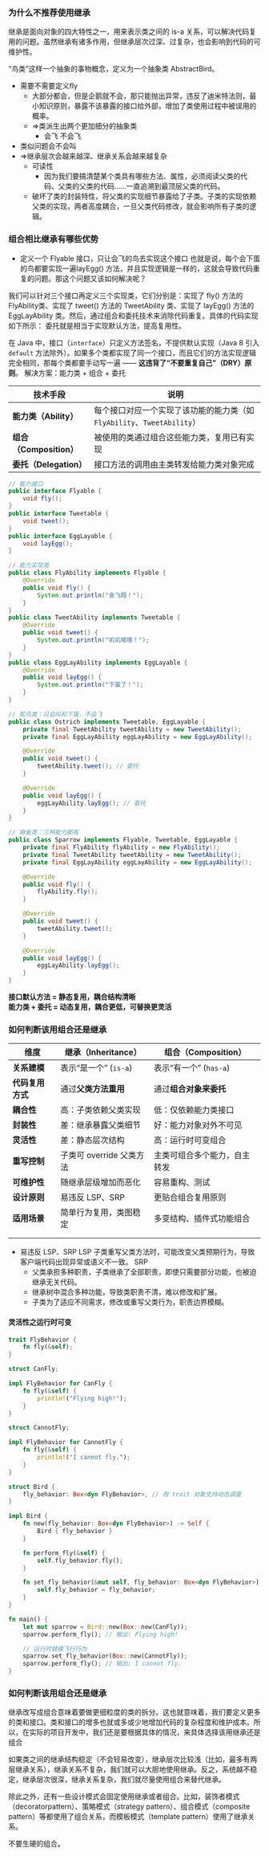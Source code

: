 ### 为什么不推荐使用继承
继承是面向对象的四大特性之一，用来表示类之间的 is-a 关系，可以解决代码复用的问题。虽然继承有诸多作用，但继承层次过深、过复杂，也会影响到代码的可维护性。

“鸟类”这样一个抽象的事物概念，定义为一个抽象类 AbstractBird。
- 需要不需要定义fly
	- 大部分都会，但是企鹅就不会，那只能抛出异常，违反了迪米特法则，最小知识原则，暴露不该暴露的接口给外部，增加了类使用过程中被误用的概率。
	- =>类派生出两个更加细分的抽象类
		- 会飞 不会飞
- 类似问题会不会叫
- =>继承层次会越来越深、继承关系会越来越复杂
	- 可读性
		- 因为我们要搞清楚某个类具有哪些方法、属性，必须阅读父类的代码、父类的父类的代码……一直追溯到最顶层父类的代码。
	- 破坏了类的封装特性，将父类的实现细节暴露给了子类。子类的实现依赖父类的实现，两者高度耦合，一旦父类代码修改，就会影响所有子类的逻辑。
### 组合相比继承有哪些优势
- 定义一个 Flyable 接口，只让会飞的鸟去实现这个接口
也就是说，每个会下蛋的鸟都要实现一遍layEgg() 方法，并且实现逻辑是一样的，这就会导致代码重复的问题。那这个问题又该如何解决呢？

我们可以针对三个接口再定义三个实现类，它们分别是：实现了 fly() 方法的 FlyAbility类、实现了 tweet() 方法的 TweetAbility 类、实现了 layEgg() 方法的 EggLayAbility 类。然后，通过组合和委托技术来消除代码重复。具体的代码实现如下所示：
委托就是相当于实现默认方法，提高复用性。

在 Java 中，接口（`interface`）只定义方法签名，不提供默认实现（Java 8 引入 `default` 方法除外）。如果多个类都实现了同一个接口，而且它们的方法实现逻辑完全相同，那每个类都要手动写一遍 —— **这违背了“不要重复自己”（DRY）原则**。
解决方案：能力类 + 组合 + 委托

|技术手段|说明|
|---|---|
|**能力类（Ability）**|每个接口对应一个实现了该功能的能力类（如 `FlyAbility`、`TweetAbility`）|
|**组合（Composition）**|被使用的类通过组合这些能力类，复用已有实现|
|**委托（Delegation）**|接口方法的调用由主类转发给能力类对象完成|
```java
// 能力接口
public interface Flyable {
    void fly();
}
public interface Tweetable {
    void tweet();
}
public interface EggLayable {
    void layEgg();
}

// 能力实现类
public class FlyAbility implements Flyable {
    @Override
    public void fly() {
        System.out.println("会飞翔！");
    }
}
public class TweetAbility implements Tweetable {
    @Override
    public void tweet() {
        System.out.println("叽叽喳喳！");
    }
}
public class EggLayAbility implements EggLayable {
    @Override
    public void layEgg() {
        System.out.println("下蛋了！");
    }
}

// 鸵鸟类：只会叫和下蛋，不会飞
public class Ostrich implements Tweetable, EggLayable {
    private final TweetAbility tweetAbility = new TweetAbility();
    private final EggLayAbility eggLayAbility = new EggLayAbility();

    @Override
    public void tweet() {
        tweetAbility.tweet(); // 委托
    }

    @Override
    public void layEgg() {
        eggLayAbility.layEgg(); // 委托
    }
}

// 麻雀类：三种能力都有
public class Sparrow implements Flyable, Tweetable, EggLayable {
    private final FlyAbility flyAbility = new FlyAbility();
    private final TweetAbility tweetAbility = new TweetAbility();
    private final EggLayAbility eggLayAbility = new EggLayAbility();

    @Override
    public void fly() {
        flyAbility.fly();
    }

    @Override
    public void tweet() {
        tweetAbility.tweet();
    }

    @Override
    public void layEgg() {
        eggLayAbility.layEgg();
    }
}


```
**接口默认方法 = 静态复用，耦合结构清晰**  
**能力类 + 委托 = 动态复用，耦合更低，可替换更灵活**

### 如何判断该用组合还是继承

| 维度         | 继承（Inheritance）   | 组合（Composition）   |
| ---------- | ----------------- | ----------------- |
| **关系建模**   | 表示“是一个” (`is-a`)  | 表示“有一个” (`has-a`) |
| **代码复用方式** | 通过**父类方法重用**      | 通过**组合对象来委托**     |
| **耦合性**    | 高：子类依赖父类实现        | 低：仅依赖能力类接口        |
| **封装性**    | 差：继承暴露父类细节        | 好：能力对象对外不可见       |
| **灵活性**    | 差：静态层次结构          | 高：运行时可变组合         |
| **重写控制**   | 子类可 override 父类方法 | 主类可组合多个能力，自主转发    |
| **可维护性**   | 随继承层级增加而恶化        | 容易重构、测试           |
| **设计原则**   | 易违反 LSP、SRP       | 更贴合组合复用原则         |
| **适用场景**   | 简单行为复用，类图稳定       | 多变结构、插件式功能组合      |
|            |                   |                   |
|            |                   |                   |
- 易违反 LSP、SRP
	LSP
		子类重写父类方法时，可能改变父类预期行为，导致客户端代码出现异常或语义不一致。
	SRP
	- 父类承担多种职责，子类继承了全部职责，即使只需要部分功能，也被迫继承无关代码。
	- 继承树中混合多种功能，导致类职责不清，难以修改和扩展。
	- 子类为了适应不同需求，修改或重写父类行为，职责边界模糊。
#### 灵活性之运行时可变
```rust
trait FlyBehavior {
    fn fly(&self);
}

struct CanFly;

impl FlyBehavior for CanFly {
    fn fly(&self) {
        println!("Flying high!");
    }
}

struct CannotFly;

impl FlyBehavior for CannotFly {
    fn fly(&self) {
        println!("I cannot fly.");
    }
}

struct Bird {
    fly_behavior: Box<dyn FlyBehavior>, // 用 trait 对象支持动态调度
}

impl Bird {
    fn new(fly_behavior: Box<dyn FlyBehavior>) -> Self {
        Bird { fly_behavior }
    }

    fn perform_fly(&self) {
        self.fly_behavior.fly();
    }

    fn set_fly_behavior(&mut self, fly_behavior: Box<dyn FlyBehavior>) {
        self.fly_behavior = fly_behavior;
    }
}

fn main() {
    let mut sparrow = Bird::new(Box::new(CanFly));
    sparrow.perform_fly(); // 输出: Flying high!

    // 运行时替换飞行行为
    sparrow.set_fly_behavior(Box::new(CannotFly));
    sparrow.perform_fly(); // 输出: I cannot fly.
}


```
### 如何判断该用组合还是继承

继承改写成组合意味着要做更细粒度的类的拆分。这也就意味着，我们要定义更多的类和接口。类和接口的增多也就或多或少地增加代码的复杂程度和维护成本。所以，在实际的项目开发中，我们还是要根据具体的情况，来具体选择该用继承还是组合

如果类之间的继承结构稳定（不会轻易改变），继承层次比较浅（比如，最多有两层继承关系），继承关系不复杂，我们就可以大胆地使用继承。反之，系统越不稳定，继承层次很深，继承关系复杂，我们就尽量使用组合来替代继承。

除此之外，还有一些设计模式会固定使用继承或者组合。比如，装饰者模式（decoratorpattern）、策略模式（strategy pattern）、组合模式（composite pattern）等都使用了组合关系，而模板模式（template pattern）使用了继承关系。

不要生硬的组合。